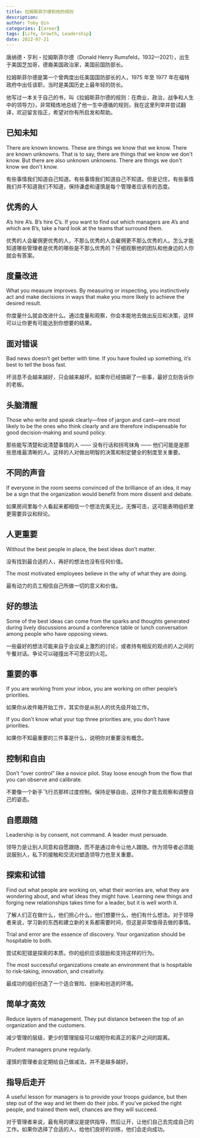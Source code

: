 ```yaml
---
title: 拉姆斯菲尔德和他的规则
description:
author: Toby Qin
categories: [Career]
tags: [Life, Growth, Leadership]
date: 2022-07-21
---
```


唐纳德・亨利・拉姆斯菲尔德（Donald Henry Rumsfeld，1932—2021），出生于美国芝加哥，德裔美国政治家，美国前国防部长。

拉姆斯菲尔德是第一个曾两度出任美国国防部长的人，1975 年至 1977 年在福特政府中出任该职，当时是美国历史上最年轻的防长。

他写过一本关于自己的书，叫《拉姆斯菲尔德的规则：在商业，政治，战争和人生中的领导力》，非常精炼地总结了他一生中遵循的规则，我在这里列举并尝试翻译，欢迎留言指正，希望对你有所启发和帮助。

## 已知未知

There are known knowns. These are things we know that we know. There are known unknowns. That is to say, there are things that we know we don't know. But there are also unknown unknowns. There are things we don't know we don't know.

有些事情我们知道自己知道。有些事情我们知道自己不知道。但是记住，有些事情我们并不知道我们不知道，保持谦虚和谨慎是每个管理者应该有的态度。

## 优秀的人

A’s hire A’s. B’s hire C’s. If you want to find out which managers are A’s and which are B’s, take a hard look at the teams that surround them.

优秀的人会雇佣更优秀的人，不那么优秀的人会雇佣更不那么优秀的人。怎么才能知道哪些管理者是优秀的哪些是不那么优秀的？仔细观察他的团队和他身边的人你就会有答案。

## 度量改进

What you measure improves. By measuring or inspecting, you instinctively act and make decisions in ways that make you more likely to achieve the desired result.

你度量什么就会改进什么。通过度量和观察，你会本能地去做出反应和决策，这样可以让你更有可能达到你想要的结果。

## 面对错误

Bad news doesn’t get better with time. If you have fouled up something, it’s best to tell the boss fast.

坏消息不会越来越好，只会越来越坏。如果你已经搞砸了一些事，最好立刻告诉你的老板。

## 头脑清醒

Those who write and speak clearly—free of jargon and cant—are most likely to be the ones who think clearly and are therefore indispensable for good decision-making and sound policy.

那些能写清楚和说清楚事情的人 —— 没有行话和拐弯抹角 —— 他们可能是是那些思维最清晰的人。这样的人对做出明智的决策和制定健全的制度至关重要。

## 不同的声音

If everyone in the room seems convinced of the brilliance of an idea, it may be a sign that the organization would benefit from more dissent and debate.

如果房间里每个人看起来都相信一个想法完美无比，无懈可击，这可能表明组织里更需要异议和辩论。

## 人更重要

Without the best people in place, the best ideas don’t matter.

没有找到最合适的人，再好的想法也没有任何价值。

The most motivated employees believe in the why of what they are doing.

最有动力的员工相信自己所做一切的意义和价值。

## 好的想法

Some of the best ideas can come from the sparks and thoughts generated during lively discussions around a conference table or lunch conversation among people who have opposing views.

一些最好的想法可能来自于会议桌上激烈的讨论，或者持有相反的观点的人之间的午餐对话。争论可以碰撞出不可思议的火花。

## 重要的事

If you are working from your inbox, you are working on other people’s priorities.

如果你从收件箱开始工作，其实你是从别人的优先级开始工作。

If you don’t know what your top three priorities are, you don’t have priorities.

如果你不知最重要的三件事是什么，说明你对重要没有概念。

## 控制和自由

Don’t “over control” like a novice pilot. Stay loose enough from the flow that you can observe and calibrate.

不要像一个新手飞行员那样过度控制。保持足够自由，这样你才能去观察和调整自己的姿态。

## 自愿跟随

Leadership is by consent, not command. A leader must persuade.

领导力是让别人同意和自愿跟随，而不是通过命令让他人跟随。作为领导者必须能说服别人，私下的接触和交流对塑造领导力也至关重要。

## 探索和试错

Find out what people are working on, what their worries are, what they are wondering about, and what ideas they might have. Learning new things and forging new relationships takes time for a leader, but it is well worth it.

了解人们正在做什么，他们担心什么，他们想要什么，他们有什么想法。对于领导者来说，学习新的东西和建立新的关系都需要时间，但这是非常值得去做的事情。

Trial and error are the essence of discovery. Your organization should be hospitable to both.

尝试和犯错是探索的本质。你的组织应该鼓励和支持这样的行为。

The most successful organizations create an environment that is hospitable to risk-taking, innovation, and creativity.

最成功的组织创造了一个适合冒险、创新和创造的环境。

## 简单才高效

Reduce layers of management. They put distance between the top of an organization and the customers.

减少管理的层级，更少的管理层级可以缩短你和真正的客户之间的距离。

Prudent managers prune regularly.

谨慎的管理者会定期给自己做减法，并不是越多越好。

## 指导后走开

A useful lesson for managers is to provide your troops guidance, but then step out of the way and let them do their jobs. If you’ve picked the right people, and trained them well, chances are they will succeed.

对于管理者来说，最有用的建议是提供指导，然后让开，让他们自己去完成自己的工作。如果你选择了合适的人，给他们良好的训练，他们会走向成功。
